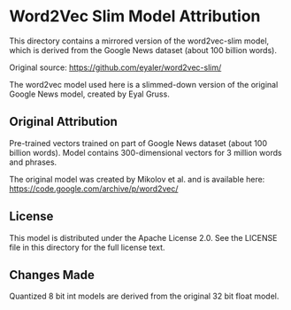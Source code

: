 # Word2Vec Slim Model Attribution

This directory contains a mirrored version of the word2vec-slim model, which is derived from the Google News dataset (about 100 billion words).

Original source: https://github.com/eyaler/word2vec-slim/

The word2vec model used here is a slimmed-down version of the original Google News model, created by Eyal Gruss.

## Original Attribution

Pre-trained vectors trained on part of Google News dataset (about 100 billion words).
Model contains 300-dimensional vectors for 3 million words and phrases.

The original model was created by Mikolov et al. and is available here:
https://code.google.com/archive/p/word2vec/

## License

This model is distributed under the Apache License 2.0. See the LICENSE file in this directory for the full license text.

## Changes Made

Quantized 8 bit int models are derived from the original 32 bit float model.